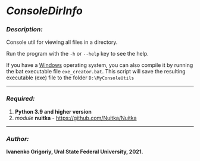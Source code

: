 # _ConsoleDirInfo_

### _Description:_

Console util for viewing all files in a directory.

Run the program with the `-h` or `--help` key to see the help.
 
If you have a <ins>Windows</ins> operating system, you can also compile it by running the bat executable file `exe_creator.bat`. 
This script will save the resulting executable (exe) file to the folder `D:\MyConsoleUtils`

---

### _Required:_
1. **Python 3.9 and higher version**
2. _module_ **nuitka** - https://github.com/Nuitka/Nuitka

---

### _Author:_ 

**Ivanenko Grigoriy, Ural State Federal University, 2021.**
